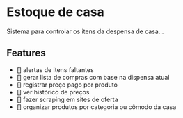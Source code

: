 # Estoque de casa
Sistema para controlar os itens da despensa de casa...

## Features
- [] alertas de itens faltantes
- [] gerar lista de compras com base na dispensa atual
- [] registrar preço pago por produto
- [] ver histórico de preços
- [] fazer scraping em sites de oferta
- [] organizar produtos por categoria ou cômodo da casa
